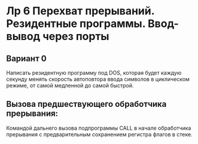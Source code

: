 # Лр 6 Перехват прерываний. Резидентные программы. Ввод-вывод через порты
## Вариант 0
Написать резидентную программу под DOS, которая будет каждую секунду менять скорость автоповтора ввода символов в циклическом режиме, от самой медленной до самой быстрой.

## Вызова предшествующего обработчика прерывания:
Командой дальнего вызова подпрограммы CALL в начале обработчика прерывания с предварительным сохранением регистра флагов в стеке.